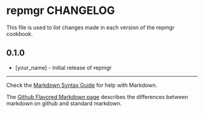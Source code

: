 repmgr CHANGELOG
================

This file is used to list changes made in each version of the repmgr cookbook.

0.1.0
-----
- [your_name] - Initial release of repmgr

- - -
Check the [Markdown Syntax Guide](http://daringfireball.net/projects/markdown/syntax) for help with Markdown.

The [Github Flavored Markdown page](http://github.github.com/github-flavored-markdown/) describes the differences between markdown on github and standard markdown.
